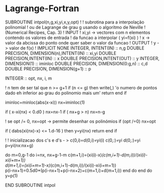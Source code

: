 # Lagrange-Fortran

SUBROUTINE intpol(n,g,xi,yi,x,y,opt)
!
! subrotina para a interpolação polinomial
! ou de Lagrange de grau g usando o algoritmo de Neville
! (Numerical Recipes, Cap. 3)
! INPUT 
! xi,yi -> vectores com n elementos contendo os valores de entrada
! da funcao a interpolar ( yi=f(xi) )
! x -> valor da abcissa do ponto onde quer saber o valor da funcao 
! OUTPUT
! y -> valor de f(x)
!
IMPLICIT NONE
INTEGER, INTENT(IN) :: n,g
DOUBLE PRECISION, DIMENSION(n),INTENT(IN) :: xi,yi
DOUBLE PRECISION,INTENT(IN) :: x
DOUBLE PRECISION,INTENT(OUT) :: y
INTEGER, DIMENSION(1) :: iminloc
DOUBLE PRECISION, DIMENSION(0:g,n) :: c,d
DOUBLE PRECISION, DIMENSION(g+1) :: p

INTEGER :: opt, nx, i, m

! n tem de ser tal que n >= g+1
if (n <= g) then 
  write(*,*) 'o numero de pontos dado eh inferior ao grau do polinomio mais um'
  return
end if

iminloc=minloc(abs(x-xi)) 
nx=iminloc(1)



if ( x-xi(nx) < 0.d0 ) nx=nx-1
if ( nx+g > n) nx=n-g

! se opt /= 0, nx=opt -> permite desenhar os polinómios
if (opt /=0) nx=opt


if ( dabs(xi(nx)-x) <= 1.d-16 ) then
  y=yi(nx)
  return
end if 

!
! inicializacao dos c's e d's - > c(0,i)=d(0,i)=yi(i)
  c(0,:)=yi
  d(0,:)=yi
  p=yi(nx:nx+g)
  
do m=0,g-1
  do i=nx, nx+g-1-m
    c(m+1,i)=(xi(i)-x)*(c(m,i+1)-d(m,i))/(xi(i)-xi(i+m+1))  
    d(m+1,i)=(xi(i+m+1)-x)*(c(m,i+1)-d(m,i))/(xi(i)-xi(i+m+1))  
    p(i-nx+1)=0.5d0*(p(i-nx+1)+p(i-nx+2)+c(m+1,i)+d(m+1,i)) 
  end do
end do 
y=p(1)

END SUBROUTINE intpol
